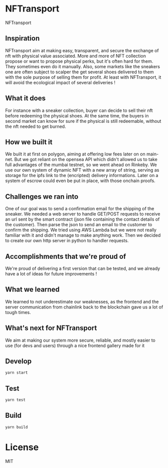 # NFTransport

NFTransport

## Inspiration
NFTransport aim at making easy, transparent, and secure the exchange of nft with physical value associated. More and more of NFT collection propose or want to propose physical perks, but it's often hard for them. They sometimes even do it manually. Also, some markets like the sneakers one are often subject to scalper the get several shoes delivered to them with the sole purpose of selling them for profit. At least with NFTransport, it will avoid the ecological impact of several deliveries !

## What it does
For instance with a sneaker collection, buyer can decide to sell their nft before redeeming the physical shoes. At the same time, the buyers in second market can know for sure if the physical is still redeemable, without the nft needed to get burned.

## How we built it
We built it at first on polygon, aiming at offering low fees later on on main-net. But we got reliant on the opensea API which didn't allowed us to take full advantages of the mumbai testnet, so we went ahead on Rinkeby. We use our own system of dynamic NFT with a new array of string, serving as storage for the ipfs link to the (encripted) delivery informations. Later on a system of escrow could even be put in place, with those onchain proofs.

## Challenges we ran into
One of our goal was to send a confirmation email for the shipping of the sneaker.
We needed a web server to handle GET/POST requests to receive an url sent by the smart contract (json file containing the contact details of the customer).
Then parse the json to send an email to the customer to confirm the shipping.
We tried using AWS Lambda but we were not really familiar with it and didn't manage to make anything work. Then we decided to create our own http server in python to handler requests.

## Accomplishments that we're proud of
We're proud of delivering a first version that can be tested, and we already have a lot of ideas for future improvements !

## What we learned
We learned to not underestimate our weaknesses, as the frontend and the server communication from chainlink back to the blockchain gave us a lot of tough times.

## What's next for NFTransport
We aim at making our system more secure, reliable, and mostly easier to use (for devs and users) through a nice frontend gallery made for it 


## Develop

```bash
yarn start
```

## Test

```bash
yarn test
```

## Build

```bash
yarn build
```

# License

MIT
